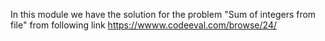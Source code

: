 In this module we have the solution for the problem "Sum of integers from file" from following link
https://wwww.codeeval.com/browse/24/
